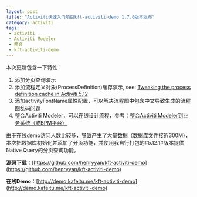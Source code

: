 ```yaml
---
layout: post
title: "Activiti快速入门项目kft-activiti-demo 1.7.0版本发布"
category: activiti
tags:
 - activiti
 - Activiti Modeler
 - 整合
 - kft-activiti-demo
---
```


本次更新包含一下特性：

1. 添加分页查询演示
2. 添加流程定义对象(ProcessDefinition)缓存演示, see: [Tweaking the process definition cache in Activiti 5.12](http://www.jorambarrez.be/blog/2012/12/20/tweaking-process-definition-cache/)
3. 添加activityFontName属性配置，可以解决流程图中包含中文导致生成的流程图乱码问题
4. 整合Activiti Modeler，可以在线设计流程，参考：[整合Activiti Modeler到业务系统（或BPM平台）](/activiti/2013/03/10/integrate-activiti-modeler.html)

由于在线demo访问人数比较多，导致产生了大量数据（数据库文件接近300M），本次把数据库初始化并添加了分页功能，并使用我自行打包的#5.12.1#版本提供Native Query的分页查询功能。 

**源码下载**：[https://github.com/henryyan/kft-activiti-demo](https://github.com/henryyan/kft-activiti-demo)

**在线Demo**：[http://demo.kafeitu.me/kft-activiti-demo](http://demo.kafeitu.me/kft-activiti-demo)
